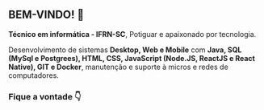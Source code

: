 ## BEM-VINDO! 👋

**Técnico em informática - IFRN-SC**, Potiguar e apaixonado por tecnologia.

Desenvolvimento de sistemas **Desktop, Web e Mobile** com **Java, SQL (MySql e Postgrees), HTML, CSS, JavaScript (Node.JS, ReactJS e React Native), GIT e Docker**, manutenção e suporte à micros e redes de computadores.

### Fique a vontade 👇

